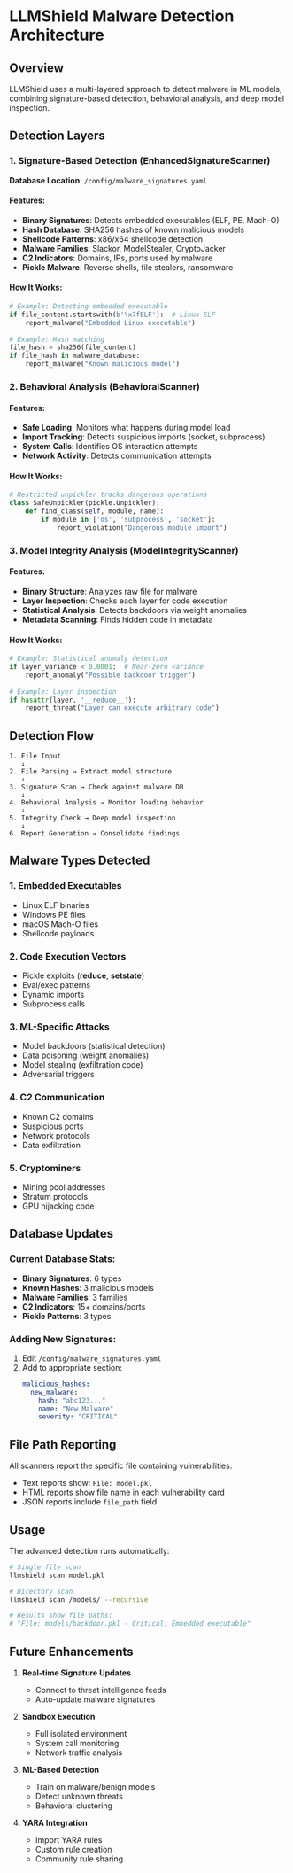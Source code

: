 # LLMShield Malware Detection Architecture

## Overview
LLMShield uses a multi-layered approach to detect malware in ML models, combining signature-based detection, behavioral analysis, and deep model inspection.

## Detection Layers

### 1. Signature-Based Detection (EnhancedSignatureScanner)

**Database Location**: `/config/malware_signatures.yaml`

#### Features:
- **Binary Signatures**: Detects embedded executables (ELF, PE, Mach-O)
- **Hash Database**: SHA256 hashes of known malicious models
- **Shellcode Patterns**: x86/x64 shellcode detection
- **Malware Families**: Slackor, ModelStealer, CryptoJacker
- **C2 Indicators**: Domains, IPs, ports used by malware
- **Pickle Malware**: Reverse shells, file stealers, ransomware

#### How It Works:
```python
# Example: Detecting embedded executable
if file_content.startswith(b'\x7fELF'):  # Linux ELF
    report_malware("Embedded Linux executable")
    
# Example: Hash matching
file_hash = sha256(file_content)
if file_hash in malware_database:
    report_malware("Known malicious model")
```

### 2. Behavioral Analysis (BehavioralScanner)

#### Features:
- **Safe Loading**: Monitors what happens during model load
- **Import Tracking**: Detects suspicious imports (socket, subprocess)
- **System Calls**: Identifies OS interaction attempts
- **Network Activity**: Detects communication attempts

#### How It Works:
```python
# Restricted unpickler tracks dangerous operations
class SafeUnpickler(pickle.Unpickler):
    def find_class(self, module, name):
        if module in ['os', 'subprocess', 'socket']:
            report_violation("Dangerous module import")
```

### 3. Model Integrity Analysis (ModelIntegrityScanner)

#### Features:
- **Binary Structure**: Analyzes raw file for malware
- **Layer Inspection**: Checks each layer for code execution
- **Statistical Analysis**: Detects backdoors via weight anomalies
- **Metadata Scanning**: Finds hidden code in metadata

#### How It Works:
```python
# Example: Statistical anomaly detection
if layer_variance < 0.0001:  # Near-zero variance
    report_anomaly("Possible backdoor trigger")
    
# Example: Layer inspection
if hasattr(layer, '__reduce__'):
    report_threat("Layer can execute arbitrary code")
```

## Detection Flow

```
1. File Input
   ↓
2. File Parsing → Extract model structure
   ↓
3. Signature Scan → Check against malware DB
   ↓
4. Behavioral Analysis → Monitor loading behavior
   ↓
5. Integrity Check → Deep model inspection
   ↓
6. Report Generation → Consolidate findings
```

## Malware Types Detected

### 1. **Embedded Executables**
- Linux ELF binaries
- Windows PE files
- macOS Mach-O files
- Shellcode payloads

### 2. **Code Execution Vectors**
- Pickle exploits (__reduce__, __setstate__)
- Eval/exec patterns
- Dynamic imports
- Subprocess calls

### 3. **ML-Specific Attacks**
- Model backdoors (statistical detection)
- Data poisoning (weight anomalies)
- Model stealing (exfiltration code)
- Adversarial triggers

### 4. **C2 Communication**
- Known C2 domains
- Suspicious ports
- Network protocols
- Data exfiltration

### 5. **Cryptominers**
- Mining pool addresses
- Stratum protocols
- GPU hijacking code

## Database Updates

### Current Database Stats:
- **Binary Signatures**: 6 types
- **Known Hashes**: 3 malicious models
- **Malware Families**: 3 families
- **C2 Indicators**: 15+ domains/ports
- **Pickle Patterns**: 3 types

### Adding New Signatures:
1. Edit `/config/malware_signatures.yaml`
2. Add to appropriate section:
   ```yaml
   malicious_hashes:
     new_malware:
       hash: "abc123..."
       name: "New Malware"
       severity: "CRITICAL"
   ```

## File Path Reporting

All scanners report the specific file containing vulnerabilities:
- Text reports show: `File: model.pkl`
- HTML reports show file name in each vulnerability card
- JSON reports include `file_path` field

## Usage

The advanced detection runs automatically:
```bash
# Single file scan
llmshield scan model.pkl

# Directory scan
llmshield scan /models/ --recursive

# Results show file paths:
# "File: models/backdoor.pkl - Critical: Embedded executable"
```

## Future Enhancements

1. **Real-time Signature Updates**
   - Connect to threat intelligence feeds
   - Auto-update malware signatures

2. **Sandbox Execution**
   - Full isolated environment
   - System call monitoring
   - Network traffic analysis

3. **ML-Based Detection**
   - Train on malware/benign models
   - Detect unknown threats
   - Behavioral clustering

4. **YARA Integration**
   - Import YARA rules
   - Custom rule creation
   - Community rule sharing